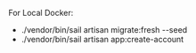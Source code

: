 For Local Docker:
- ./vendor/bin/sail artisan migrate:fresh --seed
- ./vendor/bin/sail artisan app:create-account

